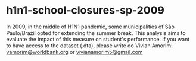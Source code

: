 # h1n1-school-closures-sp-2009
In 2009, in the middle of H1N1 pandemic, some municipalities of São Paulo/Brazil opted for extending the summer break. This analysis aims to evaluate the impact of this measure on student's performance. If you want to have access to the dataset (.dta), please write do Vivian Amorim: vamorim@worldbank.org or vivianamorim5@gmail.com
